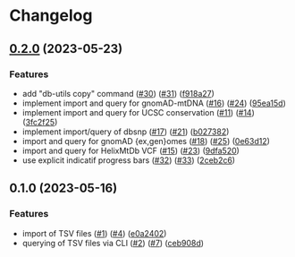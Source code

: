 # Changelog

## [0.2.0](https://www.github.com/bihealth/annona-rs/compare/v0.1.0...v0.2.0) (2023-05-23)


### Features

* add "db-utils copy" command ([#30](https://www.github.com/bihealth/annona-rs/issues/30)) ([#31](https://www.github.com/bihealth/annona-rs/issues/31)) ([f918a27](https://www.github.com/bihealth/annona-rs/commit/f918a275e80d9c6a18a464d79346d5430248c3d5))
* implement import and query for gnomAD-mtDNA ([#16](https://www.github.com/bihealth/annona-rs/issues/16)) ([#24](https://www.github.com/bihealth/annona-rs/issues/24)) ([95ea15d](https://www.github.com/bihealth/annona-rs/commit/95ea15d44856c19414e2bbdb3b19473b842ca18f))
* implement import and query for UCSC conservation ([#11](https://www.github.com/bihealth/annona-rs/issues/11)) ([#14](https://www.github.com/bihealth/annona-rs/issues/14)) ([3fc2f25](https://www.github.com/bihealth/annona-rs/commit/3fc2f257901055e86dc66b8cd3519e7215c55afd))
* implement import/query of dbsnp ([#17](https://www.github.com/bihealth/annona-rs/issues/17)) ([#21](https://www.github.com/bihealth/annona-rs/issues/21)) ([b027382](https://www.github.com/bihealth/annona-rs/commit/b027382e65ab92eb7b5bdc44be0c219b08aa9976))
* import and query for gnomAD {ex,gen}omes ([#18](https://www.github.com/bihealth/annona-rs/issues/18)) ([#25](https://www.github.com/bihealth/annona-rs/issues/25)) ([0e63d12](https://www.github.com/bihealth/annona-rs/commit/0e63d123fb9efdf8067ab27d63b53f9e694849c8))
* import and query for HelixMtDb VCF ([#15](https://www.github.com/bihealth/annona-rs/issues/15)) ([#23](https://www.github.com/bihealth/annona-rs/issues/23)) ([9dfa520](https://www.github.com/bihealth/annona-rs/commit/9dfa52027e37c548a7945580995bdac03c6a0f47))
* use explicit indicatif progress bars ([#32](https://www.github.com/bihealth/annona-rs/issues/32)) ([#33](https://www.github.com/bihealth/annona-rs/issues/33)) ([2ceb2c6](https://www.github.com/bihealth/annona-rs/commit/2ceb2c6ed9584d314504438a49b6d60013fb5390))

## 0.1.0 (2023-05-16)


### Features

* import of TSV files ([#1](https://www.github.com/bihealth/annona-rs/issues/1)) ([#4](https://www.github.com/bihealth/annona-rs/issues/4)) ([e0a2402](https://www.github.com/bihealth/annona-rs/commit/e0a24029872af214ca0b2d636a7dbf677deac2fc))
* querying of TSV files via CLI ([#2](https://www.github.com/bihealth/annona-rs/issues/2)) ([#7](https://www.github.com/bihealth/annona-rs/issues/7)) ([ceb908d](https://www.github.com/bihealth/annona-rs/commit/ceb908d893e4e2f570409911d5c794f99bbaa87b))
